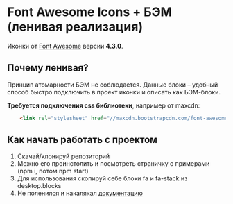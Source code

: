 # Font Awesome Icons + БЭМ (ленивая реализация)

Иконки от [Font Awesome](http://fortawesome.github.io/Font-Awesome/) версии **4.3.0**. 

## Почему ленивая?
Принцип атомарности БЭМ не соблюдается. Данные блоки – удобный способ быстро подключить в проект иконки и описать как БЭМ-блоки.

**Требуется подключения css библиотеки**, например от maxcdn:
```html
    <link rel="stylesheet" href="//maxcdn.bootstrapcdn.com/font-awesome/4.3.0/css/font-awesome.min.css">
```

## Как начать работать с проектом

1. Скачай/клонируй репозиторий
2. Можно его проинстолить и посмотреть страничку с примерами (npm i, потом npm start)
3. Для использования скопируй себе блоки fa и fa-stack из desktop.blocks
4. Не поленился и накалякал [документацию](/) 
